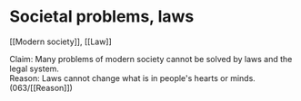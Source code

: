# Societal problems, laws

[[Modern society]], [[Law]]

Claim: Many problems of modern society cannot be solved by laws and the legal system.<br>
Reason: Laws cannot change what is in people's hearts or minds. (063/[[Reason]])

